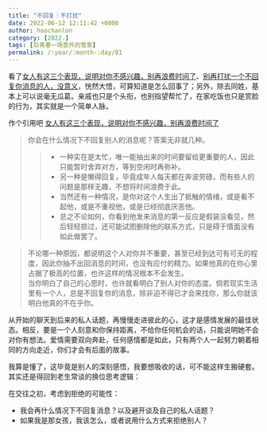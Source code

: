 ```yaml
---
title: "不回复｜不打扰"
date: 2022-06-12 12:11:42 +0800
author: hoochanlon
category: [2022.]
tags: [后青春一场意外的雪景]
permalink: /:year/:month-:day/01
---
```


看了[女人有这三个表现，说明对你不感兴趣，别再浪费时间了](https://baijiahao.baidu.com/s?id=1727732965414621046&wfr=spider&for=pc)、[别再打扰一个不回复你消息的人，没意义](https://baijiahao.baidu.com/s?id=1718285797065632196&wfr=spider&for=pc)，恍然大悟，可算知道是怎么回事了；另外，除去同姓，基本上可以说毫无瓜葛。亲戚也只是个头衔，也别指望帮忙了，在家吃饭也只是赏脸的行为，其实就是一个简单人脉。

 <!-- more -->

作个引用吧 [女人有这三个表现，说明对你不感兴趣，别再浪费时间了](https://baijiahao.baidu.com/s?id=1727732965414621046&wfr=spider&for=pc)

> 你会在什么情况下不回复别人的消息呢？答案无非就几种。
>> * 一种实在是太忙，唯一能抽出来的时间要留给更重要的人，因此只能暂时舍弃对方，等到空闲时再弥补。
>> * 另一种是懒得回复，毕竟成年人每天都在奔波劳碌，而有些人的问题是那样无趣，不想将时间浪费于此。
>> * 当然还有一种情况，是你对这个人生出了抵触的情绪，或是看不起他，或是不重视他，或是已经彻底厌恶他。
>> * 总之不论如何，你看到他发来消息的第一反应是假装没看见，然后轻轻掠过，还可能试图删除他的联系方式，只是碍于情面没有如此做罢了。

> 不论哪一种原因，都说明这个人对你并不重要，甚至已经到达可有可无的程度，因此你抽不出回消息的时间，也没有应付的精力。如果他真的在你心里占据了极高的位置，也许这样的情况根本不会发生。  
> 当你明白了自己的心思时，也许就看明白了别人对你的态度。倘若现实生活里有一个人，总是不回复你的消息，除非迫不得已才会来找你，那么你就该明白他真的不在乎你。

从开始的聊天到后来的私人话题，再慢慢走进彼此的心，这才是感情发展的最佳状态。相反，要是一个人刻意和你保持距离，不给你任何机会的话，只能说明她不会对你有想法。爱情需要双向奔赴，任何感情都是如此，只有两个人一起努力朝着相同的方向走近，你们才会有后面的故事。



我算是懂了，这毕竟是别人的深刻感悟，我要想吸收的话，可不能这样生搬硬套。其实还是得回到老生常谈的换位思考逻辑：

在交往之初，考虑到拒绝的可能性：

* 我会再什么情况下不回复消息？以及避开谈及自己的私人话题？
* 如果我是那女孩，我该怎么，或者说用什么方式来拒绝别人？
